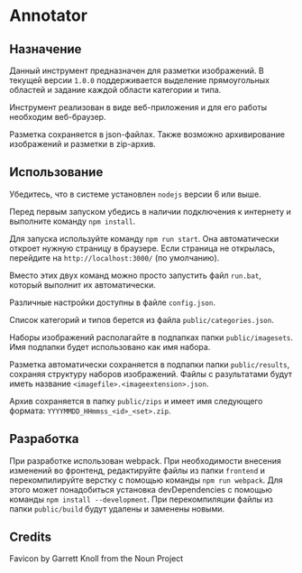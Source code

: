 ﻿# Annotator

## Назначение

Данный инструмент предназначен для разметки изображений. В текущей версии `1.0.0` поддерживается выделение прямоугольных областей и задание каждой области категории и типа.

Инструмент реализован в виде веб-приложения и для его работы необходим веб-браузер.

Разметка сохраняется в json-файлах. Также возможно архивирование изображений и разметки в zip-архив. 

## Использование

Убедитесь, что в системе установлен `nodejs` версии 6 или выше.

Перед первым запуском убедись в наличии подключения к интернету и выполните команду `npm install`.

Для запуска используйте команду `npm run start`. Она автоматически откроет нужную страницу в браузере. Если страница не открылась, перейдите на `http://localhost:3000/` (по умолчанию).

Вместо этих двух команд можно просто запустить файл `run.bat`, который выполнит их автоматически.

Различные настройки доступны в файле `config.json`.

Список категорий и типов берется из файла `public/categories.json`.

Наборы изображений располагайте в подпапках папки `public/imagesets`. Имя подпапки будет использовано как имя набора.

Разметка автоматически сохраняется в подпапки папки `public/results`, сохраняя структуру наборов изображений. Файлы с разультатами будут иметь название `<imagefile>.<imageextension>.json`.

Архив сохраняется в папку `public/zips` и имеет имя следующего формата: `YYYYMMDD_HHmmss_<id>_<set>.zip`.

## Разработка

При разработке использован webpack. При необходимости внесения изменений во фронтенд, редактируйте файлы из папки `frontend` и перекомпилируйте верстку с помощью команды `npm run webpack`. Для этого может понадобиться установка devDependencies с помощью команды `npm install --development`. При перекомпиляции файлы из папки `public/build` будут удалены и заменены новыми.

## Credits

Favicon by Garrett Knoll from the Noun Project

